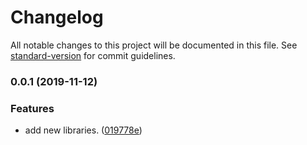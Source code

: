 # Changelog

All notable changes to this project will be documented in this file. See [standard-version](https://github.com/conventional-changelog/standard-version) for commit guidelines.

### 0.0.1 (2019-11-12)


### Features

* add new libraries. ([019778e](https://github.com/hackzfy/angular-material-project/commit/019778e6cb0d72c776f48a6bffeb7b0b3980098e))
